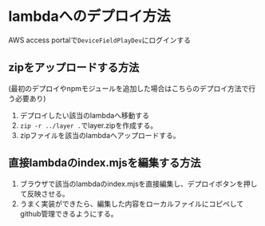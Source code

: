 # lambdaへのデプロイ方法
<!-- TODO: 将来的にはCloudFormationで行う -->
AWS access portalで`DeviceFieldPlayDev`にログインする
## zipをアップロードする方法
(最初のデプロイやnpmモジュールを追加した場合はこちらのデプロイ方法で行う必要あり)
1. デプロイしたい該当のlambdaへ移動する
2. `zip -r ../layer .`でlayer.zipを作成する。
3. zipファイルを該当のlambdaへアップロードする。

## 直接lambdaのindex.mjsを編集する方法
1. ブラウザで該当のlambdaのindex.mjsを直接編集し、デプロイボタンを押して反映させる。
2. うまく実装ができたら、編集した内容をローカルファイルにコピペしてgithub管理できるようにする。
